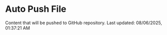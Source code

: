 # Auto Push File

Content that will be pushed to GitHub repository.
Last updated: 08/06/2025, 01:37:21 AM